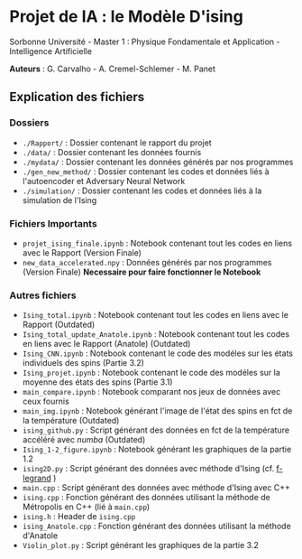 # Projet de IA : le Modèle D'ising
Sorbonne Université - Master 1 : Physique Fondamentale et Application - Intelligence Artificielle

**Auteurs** : G. Carvalho - A. Cremel-Schlemer - M. Panet

## Explication des fichiers

### Dossiers
- `./Rapport/` : Dossier contenant le rapport du projet
- `./data/` : Dossier contenant les données fournis
- `./mydata/` : Dossier contenant les données générés par nos programmes
- `./gen_new_method/` : Dossier contenant les codes et données liés à l'autoencoder et Adversary Neural Network
- `./simulation/` : Dossier contenant les codes et données liés à la simulation de l'Ising

### Fichiers Importants
- `projet_ising_finale.ipynb` : Notebook contenant tout les codes en liens avec le Rapport (Version Finale)
- `new_data_accelerated.npy` : Données générés par nos programmes (Version Finale) **Necessaire pour faire fonctionner le Notebook**

### Autres fichiers
- `Ising_total.ipynb` : Notebook contenant tout les codes en liens avec le Rapport (Outdated)
- `Ising_total_update_Anatole.ipynb` : Notebook contenant tout les codes en liens avec le Rapport (Anatole) (Outdated)
- `Ising_CNN.ipynb` : Notebook contenant le code des modéles sur les états individuels des spins (Partie 3.2)
- `Ising_projet.ipynb` : Notebook contenant le code des modéles sur la moyenne des états des spins (Partie 3.1)
- `main_compare.ipynb` : Notebook comparant nos jeux de données avec ceux fournis
- `main_img.ipynb` : Notebook générant l'image de l'état des spins en fct de la température (Outdated)
- `ising_github.py` : Script générant des données en fct de la température accéléré avec *numba* (Outdated)
- `Ising_1-2_figure.ipynb` : Notebook générant les graphiques de la partie 1.2
- `ising2D.py` : Script générant des données avec méthode d'Ising (cf. [f-legrand](https://www.f-legrand.fr/scidoc/docmml/sciphys/physistat/ising2d/ising2d.html) )
- `main.cpp` : Script générant des données avec méthode d'Ising avec C++
- `ising.cpp` : Fonction générant des données utilisant la méthode de Métropolis en C++ (lié à `main.cpp`)
- `ising.h` : Header de `ising.cpp`
- `ising_Anatole.cpp` : Fonction générant des données utilisant la méthode d'Anatole
- `Violin_plot.py` : Script générant les graphiques de la partie 3.2 
